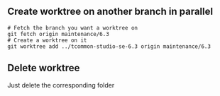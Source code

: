 ## Create worktree on another branch in parallel
```
# Fetch the branch you want a worktree on
git fetch origin maintenance/6.3
# Create a worktree on it
git worktree add ../tcommon-studio-se-6.3 origin maintenance/6.3
```

## Delete worktree
Just delete the corresponding folder
